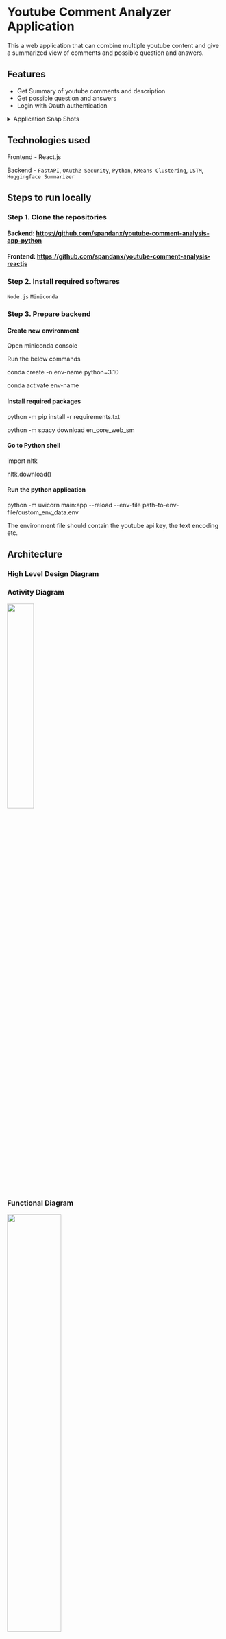 # Youtube Comment Analyzer Application

This a web application that can combine multiple youtube content and give a summarized view of comments and possible question and answers.

## Features
 - Get Summary of youtube comments and description
 - Get possible question and answers
 - Login with Oauth authentication

<details>
   <summary>Application Snap Shots</summary>
  <p>LoginPage</p>
  <img src="https://github.com/user-attachments/assets/eedfea3b-9f27-40c8-a8ae-658d2b34d248" width=25% height=25%>
  <p>RegistrationPage</p>
  <img src="https://github.com/user-attachments/assets/26fd57ee-51b4-442c-9aed-cf5e54c7bd6c" width=25% height=25%>
  <p>HomePage</p>
  <img src="https://github.com/user-attachments/assets/0f0a5bc4-ae9f-4b80-8f7e-8d49bb2c0028" width=25% height=25%>
  <p>Model Selection</p>
  <img src="https://github.com/user-attachments/assets/7353dcc3-80ce-444e-aa6c-715e8213c87c" width=25% height=25%>
  <p>VideoList</p>
  <img src="https://github.com/user-attachments/assets/1a66b488-863b-4ae3-8c49-03e6d58d886c" width=25% height=25%>
  <p>SummaryList</p>
  <img src="https://github.com/user-attachments/assets/b8a0cf26-91be-4e3c-8887-4ae2b6d3d00e" width=25% height=25%>
  <p>QuestionList</p>
  <img src="https://github.com/user-attachments/assets/be73f57e-fd68-49bf-8637-fbb140f24a45" width=25% height=25%>

</details>
	
## Technologies used

Frontend - React.js

Backend - `FastAPI`, `OAuth2 Security`, `Python`, `KMeans Clustering`, `LSTM`, `Huggingface Summarizer`

## Steps to run locally



### Step 1. Clone the repositories
#### Backend: https://github.com/spandanx/youtube-comment-analysis-app-python
#### Frontend: https://github.com/spandanx/youtube-comment-analysis-reactjs


### Step 2. Install required softwares

`Node.js`
`Miniconda`

### Step 3. Prepare backend

#### Create new environment
<p> Open miniconda console </p>
<p> Run the below commands </p>
<p> conda create -n env-name python=3.10 </p>
<p> conda activate env-name </p>

#### Install required packages
<p> python -m pip install -r requirements.txt </p>
<p> python -m spacy download en_core_web_sm </p>

#### Go to Python shell
<p> import nltk </p>
<p> nltk.download() </p>

#### Run the python application
<p>python -m uvicorn main:app --reload --env-file path-to-env-file/custom_env_data.env</p>
<p>The environment file should contain the youtube api key, the text encoding etc.</p>

## Architecture
### High Level Design Diagram


### Activity Diagram
<img src="https://github.com/user-attachments/assets/22e0bede-a581-4ac8-ae46-b4aebd8dd390" width=35% height=35%>

### Functional Diagram
<p></p>
<img src="https://github.com/user-attachments/assets/53ed1a44-f129-4cb1-8ef6-c64b4c633645" width=50% height=50%>
<p></p>
<img src="https://github.com/user-attachments/assets/1e60529e-c0d5-4de5-adfb-a0d04ab05007" width=50% height=50%>
<p></p>
<img src="https://github.com/user-attachments/assets/52e526ef-2864-4f4e-ad15-325f45682b3c" width=50% height=50%>


## Youtube link


